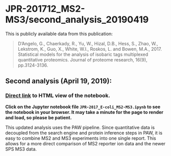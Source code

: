 # JPR-201712_MS2-MS3/second_analysis_20190419

This is publicly available data from this publication:
> D’Angelo, G., Chaerkady, R., Yu, W., Hizal, D.B., Hess, S., Zhao, W., Lekstrom, K., Guo, X., White, W.I., Roskos, L. and Bowen, M.A., 2017. Statistical models for the analysis of isobaric tags multiplexed quantitative proteomics. Journal of proteome research, 16(9), pp.3124-3136.

## Second analysis (April 19, 2019):

### [Direct link](https://pwilmart.github.io/TMT_analysis_examples/JPR-2017_E-coli_MS2-MS3.html) to HTML view of the notebook.

**Click on the Jupyter notebook file `JPR-2017_E-coli_MS2-MS3.ipynb` to see the notebook in your browser. It may take a minute for the page to render and load, so please be patient.**

This updated analysis uses the PAW pipeline. Since quantitative data is decoupled from the search engine and protein inference steps in PAW, it is easy to combine MS2 and MS3 experiments into one single report. This allows for a more direct comparison of MS2 reporter ion data and the newer SPS MS3 data.
